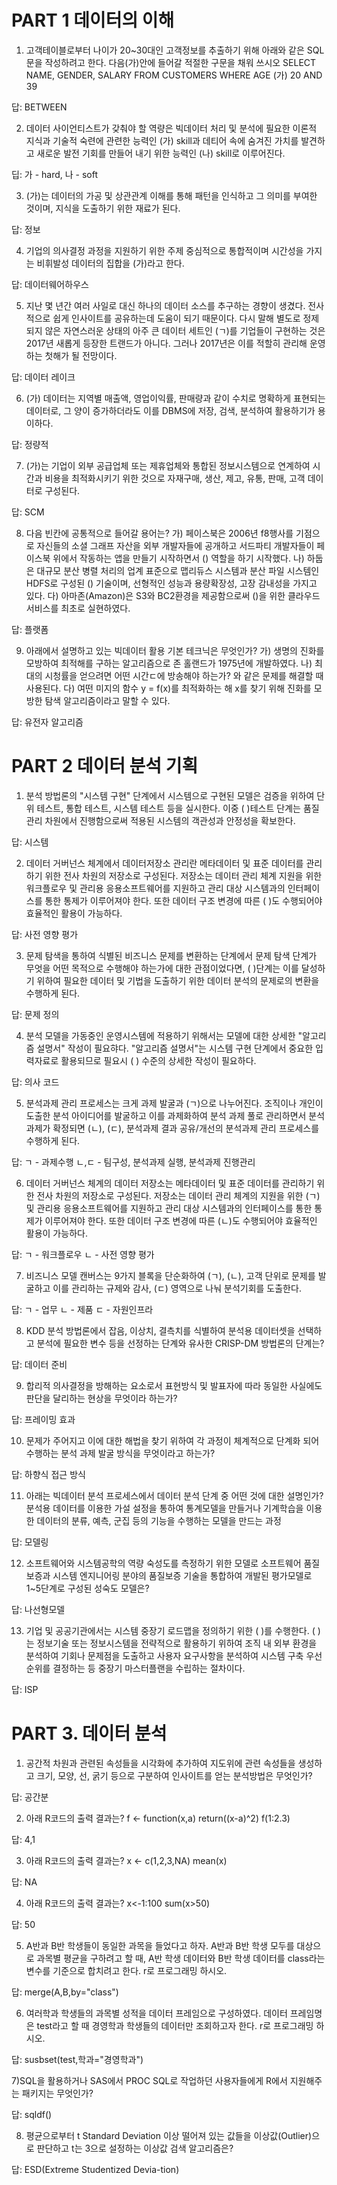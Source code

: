 # PART 1 데이터의 이해

1) 고객테이블로부터 나이가 20~30대인 고객정보를 추출하기 위해 아래와 같은 SQL문을 작성하려고 한다. 다음(가)안에 들어갈 적절한 구문을 채워 쓰시오
SELECT NAME, GENDER, SALARY
FROM CUSTOMERS
WHERE AGE (가) 20 AND 39

답: BETWEEN

2) 데이터 사이언티스트가 갖춰야 할 역량은 빅데이터 처리 및 분석에 필요한 이론적 지식과 기술적 숙련에 관련한 능력인 (가) skill과
데티어 속에 숨겨진 가치를 발견하고 새로운 발전 기회를 만들어 내기 위한 능력인 (나) skill로 이루어진다.

딥:
가 - hard, 나 - soft

3) (가)는 데이터의 가공 및 상관관계 이해를 통해 패턴을 인식하고 그 의미를 부여한 것이며, 지식을 도출하기 위한 재료가 된다.

답: 정보

4) 기업의 의사결정 과정을 지원하기 위한 주제 중심적으로 통합적이며 시간성을 가지는 비휘발성 데이터의 집합을 (가)라고 한다.

답: 데이터웨어하우스

5) 지난 몇 년간 여러 사일로 대신 하나의 데이터 소스를 추구하는 경향이 생겼다. 전사적으로 쉽게 인사이트를 공유하는데 도움이 되기 때문이다.
다시 말해 별도로 정제되지 않은 자연스러운 상태의 아주 큰 데이터 세트인 (ㄱ)를 기업들이 구현하는 것은 2017년 새롭게 등장한 트랜드가 아니다.
그러나 2017년은 이를 적할히 관리해 운영하는 첫해가 될 전망이다.

답: 데이터 레이크

6) (가) 데이터는 지역별 매출액, 영업이익률, 판매량과 같이 수치로 명확하게 표현되는 데이터로, 그 양이 증가하더라도 이를 DBMS에 저장, 검색, 분석하여 활용하기가 용이하다.

답: 정량적

7) (가)는 기업이 외부 공급업체 또는 제휴업체와 통합된 정보시스템으로 연계하여 시간과 비용을 최적화시키기 위한 것으로 자재구매, 생산, 제고, 유통, 판매, 고객 데이터로 구성된다.

답: SCM

8) 다음 빈칸에 공통적으로 들어갈 용어는?
가) 페이스북은 2006년 f8행사를 기점으로 자신들의 소셜 그래프 자산을 외부 개발자들에 공개하고 서드파티 개발자들이 페이스북 위에서 작동하는 앱을 만들기 시작하면서
   () 역할을 하기 시작했다.
나) 하둡은 대규모 분산 병렬 처리의 업계 표준으로 맵리듀스 시스템과 분산 파일 시스템인 HDFS로 구성된 () 기술이며, 선형적인 성능과 용량확장성, 고장 감내성을 가지고 있다.
다) 아마존(Amazon)은 S3와 BC2환경을 제공함으로써 ()을 위한 클라우드 서비스를 최초로 실현하였다.

답: 플랫폼

9) 아래에서 설명하고 있는 빅데이터 활용 기본 테크닉은 무엇인가?
가) 생명의 진화를 모방하여 최적해를 구하는 알고리즘으로 존 홀랜드가 1975년에 개발하였다.
나) 최대의 시청률을 얻으려면 어떤 시간ㄷ에 방송해야 하는가? 와 같은 문제를 해결할 때 사용된다.
다) 여떤 미지의 함수 y = f(x)를 최적화하는 해 x를 찾기 위해 진화를 모방한 탐색 알고리즘이라고 말할 수 있다.

답: 유전자 알고리즘

# PART 2 데이터 분석 기획

1) 분석 방법론의 "시스템 구현" 단계에서 시스템으로 구현된 모델은 검증을 위하여 단위 테스트, 통합 테스트, 시스템 테스트 등을 실시한다.
이중 (    )테스트 단계는 품질관리 차원에서 진행함으로써 적용된 시스템의 객관성과 안정성을 확보한다.

답: 시스템

2) 데이터 거버넌스 체계에서 데이터저장소 관리란 메타데이터 및 표준 데이터를 관리하기 위한 전사 차원의 저장소로 구성된다.
저장소는 데이터 관리 체계 지원을 위한 워크플로우 및 관리용 응용소프트웨어를 지원하고 관리 대상 시스템과의 인터페이스를 통한 통제가 이루어져야 한다.
또한 데이터 구조 변경에 따른 (   )도 수행되어야 효율적인 활용이 가능하다.

답: 사전 영향 평가

3) 문제 탐색을 통하여 식별된 비즈니스 문제를 변환하는 단계에서 문제 탐색 단계가 무엇을 어떤 목적으로 수행해야 하는가에 대한 관점이었다면,
(     )단계는 이를 달성하기 위하여 필요한 데이터 및 기법을 도출하기 위한 데이터 분석의 문제로의 변환을 수행하게 된다.

답: 문제 정의

4) 분석 모델을 가동중인 운영시스템에 적용하기 위해서는 모델에 대한 상세한 "알고리즘 설명서" 작성이 필요햐다.
"알고리즘 설명서"는 시스템 구현 단계에서 중요한 입력자료로 활용되므로 필요시 (   ) 수준의 상세한 작성이 필요하다.

답: 의사 코드

5) 분석과제 관리 프로세스는 크게 과제 발굴과 (ㄱ)으로 나누어진다. 조직이나 개인이 도출한 분석 아이디어를 발굴하고
이를 과제화하여 분석 과제 풀로 관리하면서 분석과제가 확정되면 (ㄴ), (ㄷ), 분석과제 결과 공유/개선의 분석과제 관리 프로세스를 수행하게 된다.

답:
ㄱ - 과제수행
ㄴ,ㄷ - 팀구성, 분석과제 실행, 분석과제 진행관리

6) 데이터 거버넌스 체계의 데이터 저장소는 메타데이터 및 표준 데이터를 관리하기 위한 전사 차원의 저장소로 구성된다.
저장소는 데이터 관리 체계의 지원을 위한 (ㄱ) 및 관리용 응용소프트웨어를 지원하고 관리 대상 시스템과의 인터페이스를 통한 통제가 이루어져야 한다.
또한 데이터 구조 변경에 따른 (ㄴ)도 수행되어야 효율적인 활용이 가능하다.

답:
ㄱ - 워크플로우
ㄴ - 사전 영향 평가

7) 비즈니스 모델 캔버스는 9가지 블록을 단순화하여 (ㄱ), (ㄴ), 고객 단위로 문제를 발굴하고 이를 관리하는 규제와 감사, (ㄷ) 영역으로 나눠 분석기회를 도출한다.

답:
ㄱ - 업무
ㄴ - 제품
ㄷ - 자원인프라

8) KDD 분석 방법론에서 잡음, 이상치, 결측치를 식별하여 분석용 데이터셋을 선택하고 분석에 필요한 변수 등을 선정하는 단계와 유사한 CRISP-DM 방법론의 단계는?

답: 데이터 준비

9) 합리적 의사결정을 방해하는 요소로서 표현방식 및 발표자에 따라 동일한 사실에도 판단을 달리하는 현상을 무엇이라 하는가?

답: 프레이밍 효과

10) 문제가 주어지고 이에 대한 해법을 찾기 위하여 각 과정이 체계적으로 단계화 되어 수행하는 분석 과제 발굴 방식을 무엇이라고 하는가?

답: 하향식 접근 방식

11) 아래는 빅데이터 분석 프로세스에서 데이터 분석 단계 중 어떤 것에 대한 설명인가?
분석용 데이터를 이용한 가설 설정을 통하여 통계모델을 만들거나 기계학습을 이용한 데이터의 분류, 예측, 군집 등의 기능을 수행하는 모델을 만드는 과정

답: 모델링

12) 소프트웨어와 시스템공학의 역량 숙성도를 측정하기 위한 모델로 소프트웨어 품질보증과 시스템 엔지니어링 분야의 품질보증 기술을 통합하여 개발된 평가모델로 1~5단계로 구성된 성숙도 모델은?

답: 나선형모델

13) 기업 및 공공기관에서는 시스템 중장기 로드맵을 정의하기 위한 (   )를 수행한다. 
(   )는 정보기술 또는 정보시스템을 전략적으로 활용하기 위하여 조직 내 외부 환경을 분석하여 기회나 문제점을 도출하고 
사용자 요구사항을 분석하여 시스템 구축 우선순위를 결정하는 등 중장기 마스터플랜을 수립하는 절차이다.

답: ISP

# PART 3. 데이터 분석

1) 공간적 차원과 관련된 속성들을 시각화에 추가하여 지도위에 관련 속성들을 생성하고 크기, 모양, 선, 굵기 등으로 구분하여 인사이트를 얻는 분석방법은 무엇인가?

답: 공간분 

2) 아래 R코드의 출력 결과는?
f <- function(x,a) return((x-a)^2)
f(1:2.3)

답: 4,1

3) 아래 R코드의 출력 결과는?
x <- c(1,2,3,NA)
mean(x)

답: NA

4) 아래 R코드의 출력 결과는?
x<-1:100
sum(x>50)

답: 50

5) A반과 B반 학생들이 동일한 과목을 들었다고 하자. 
A반과 B반 학생 모두를 대상으로 과목별 평균을 구하려고 할 때, A반 학생 데이터와 B반 학생 데이터를 class라는 변수를 기준으로 합치려고 한다.
r로 프로그래밍 하시오.

답:
merge(A,B,by="class")

6) 여러학과 학생들의 과목별 성적을 데이터 프레임으로 구성하였다. 데이터 프레임명은 test라고 할 때 경영학과 학생들의 데이터만 조회하고자 한다.
r로 프로그래밍 하시오.

답:
susbset(test,학과="경영학과")

7)SQL을 활용하거나 SAS에서 PROC SQL로 작업하던 사용자들에게 R에서 지원해주는 패키지는 무엇인가?

답:
sqldf()

8) 평균으로부터 t Standard Deviation 이상 떨어져 있는 값들을 이상값(Outlier)으로 판단하고 t는 3으로 설정하는 이상값 검색 알고리즘은?

답: ESD(Extreme Studentized Devia-tion)